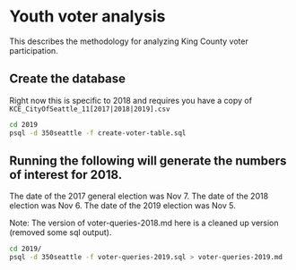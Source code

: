 # Youth voter analysis

This describes the methodology for analyzing King County voter participation.

## Create the database

Right now this is specific to 2018 and requires you have a copy of `KCE_CityOfSeattle_11[2017|2018|2019].csv`

```bash
cd 2019
psql -d 350seattle -f create-voter-table.sql
```

## Running the following will generate the numbers of interest for 2018.

The date of the 2017 general election was Nov 7.
The date of the 2018 election was Nov 6.
The date of the 2019 election was Nov 5. 

Note: The version of voter-queries-2018.md here is a cleaned up version (removed some sql output).

```bash
cd 2019/
psql -d 350seattle -f voter-queries-2019.sql > voter-queries-2019.md
```
